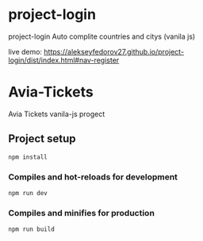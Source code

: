# project-login
project-login Auto complite countries and citys (vanila js)

live demo:
https://alekseyfedorov27.github.io/project-login/dist/index.html#nav-register

# Avia-Tickets
Avia Tickets vanila-js progect

## Project setup
```
npm install
```

### Compiles and hot-reloads for development
```
npm run dev
```

### Compiles and minifies for production
```
npm run build
